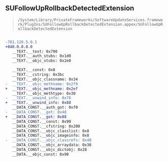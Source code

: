 ## SUFollowUpRollbackDetectedExtension

> `/System/Library/PrivateFrameworks/SoftwareUpdateServices.framework/PlugIns/SUFollowUpRollbackDetectedExtension.appex/SUFollowUpRollbackDetectedExtension`

```diff

-781.120.5.0.1
+840.0.0.0.0
   __TEXT.__text: 0x790
   __TEXT.__auth_stubs: 0x1d0
   __TEXT.__objc_stubs: 0x2e0

   __TEXT.__const: 0x8
   __TEXT.__cstring: 0x3bc
   __TEXT.__objc_classname: 0x34
-  __TEXT.__objc_methname: 0x2f9
+  __TEXT.__objc_methname: 0x2ef
   __TEXT.__objc_methtype: 0x30
-  __TEXT.__unwind_info: 0x78
+  __TEXT.__unwind_info: 0x88
   __DATA_CONST.__auth_got: 0xf0
-  __DATA_CONST.__got: 0x48
+  __DATA_CONST.__got: 0x88
   __DATA_CONST.__const: 0x90
   __DATA_CONST.__cfstring: 0x200
   __DATA_CONST.__objc_classlist: 0x8
   __DATA_CONST.__objc_imageinfo: 0x8
-  __DATA_CONST.__objc_classrefs: 0x40
   __DATA_CONST.__objc_arraydata: 0x30
   __DATA_CONST.__objc_dictobj: 0x28
   __DATA.__objc_const: 0x90

```
